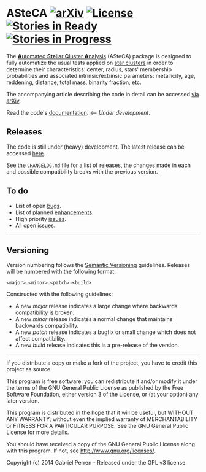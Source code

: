 # ASteCA [![arXiv](https://img.shields.io/badge/arXiv-1412.2366-yellowgreen.svg)](http://arxiv.org/abs/1412.2366) [![License](http://img.shields.io/badge/license-GPLv3-red.svg)](http://www.gnu.org/licenses/gpl-3.0.en.html) [![Stories in Ready](https://badge.waffle.io/asteca/asteca.svg?label=ready&title=Ready)](http://waffle.io/asteca/asteca) [![Stories in Progress](https://badge.waffle.io/asteca/asteca.svg?label=in_prog&title=In%20Progress)](http://waffle.io/asteca/asteca)

The [<b>A</b>utomated <b>Ste</b>llar <b>C</b>luster <b>A</b>nalysis][3] (ASteCA) package is designed to fully automatize the usual tests applied on <a href="https://en.wikipedia.org/wiki/Star_cluster">star clusters</a> in order to determine their characteristics: center, radius, stars' membership probabilities and associated intrinsic/extrinsic parameters: metallicity, age, reddening, distance, total mass, binarity fraction, etc.</p>
            
<p>The accompanying article describing the code in detail can be accessed <a href="http://arxiv.org/abs/1412.2366">via arXiv</a>.</p>

Read the code's [documentation][9]. <-- *Under development*.

## Releases

The code is still under (heavy) development. The latest release can be accessed [here][1].

See the `CHANGELOG.md` file for a list of releases, the changes made in each and possible compatibility breaks with the previous version.

## To do

* List of open [bugs][4].
* List of planned [enhancements][5].
* High priority [issues][6].
* All open [issues][7].

***

## Versioning

Version numbering follows the [Semantic Versioning][8] guidelines. Releases will be numbered
with the following format:

`<major>.<minor>.<patch>-<build>`

Constructed with the following guidelines:

* A new *major* release indicates a large change where backwards compatibility is broken.
* A new *minor* release indicates a normal change that maintains backwards compatibility.
* A new *patch* release indicates a bugfix or small change which does not affect compatibility.
* A new *build* release indicates this is a pre-release of the version.

***

If you distribute a copy or make a fork of the project, you have to credit this project as source.

This program is free software: you can redistribute it and/or modify it under the terms of the GNU General Public License as published by the Free Software Foundation, either version 3 of the License, or (at your option) any later version.

This program is distributed in the hope that it will be useful, but WITHOUT ANY WARRANTY; without even the implied warranty of MERCHANTABILITY or FITNESS FOR A PARTICULAR PURPOSE. See the GNU General Public License for more details.

You should have received a copy of the GNU General Public License along with this program. If not, see http://www.gnu.org/licenses/.

Copyright (c) 2014 Gabriel Perren - Released under the GPL v3 license.

[1]: https://github.com/asteca/asteca/releases/latest
[3]: http://asteca.github.io
[4]: https://github.com/asteca/asteca/issues?q=is%3Aopen+is%3Aissue+label%3Abug
[5]: https://github.com/asteca/asteca/issues?q=is%3Aopen+is%3Aissue+label%3Aenhancement
[6]: https://github.com/asteca/asteca/issues?q=is%3Aopen+is%3Aissue+label%3Ap%3Ahigh
[7]: https://github.com/asteca/asteca/issues
[8]: http://semver.org/
[9]: http://asteca.rtfd.org/
